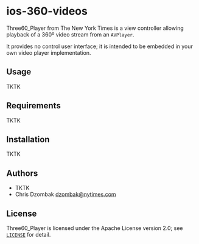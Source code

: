 # ios-360-videos

Three60_Player from The New York Times is a view controller allowing playback of a 360º video stream from an `AVPlayer`.

It provides no control user interface; it is intended to be embedded in your own video player implementation.

## Usage

TKTK

## Requirements

TKTK

## Installation

TKTK

## Authors

- TKTK
- Chris Dzombak <dzombak@nytimes.com>

## License

Three60_Player is licensed under the Apache License version 2.0; see [`LICENSE`](LICENSE) for detail.
